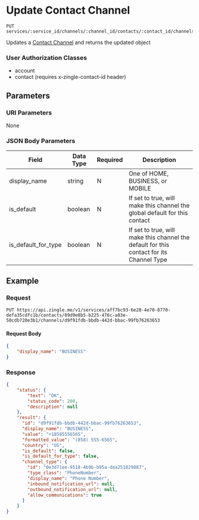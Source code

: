 # Update Contact Channel

    PUT services/:service_id/channels/:channel_id/contacts/:contact_id/channels/:channel_id
    
Updates a [Contact Channel] and returns the updated object

### User Authorization Classes 
* account
* contact (requires x-zingle-contact-id header)

## Parameters
### URI Parameters
None
### JSON Body Parameters
Field | Data Type | Required | Description
--- | --- | --- | ---
display_name | string | N | One of HOME, BUSINESS, or MOBILE
is_default | boolean | N | If set to true, will make this channel the global default for this contact
is_default_for_type | boolean | N | If set to true, will make this channel the default for this contact for its Channel Type

## Example
### Request

    PUT https://api.zingle.me/v1/services/aff7bc93-6e28-4e70-8770-defa35cdfc1b/contacts/89d9e8b5-b225-476c-a83e-50cdb720e3b1/channels/d9f91fdb-bbdb-442d-bbac-99fb76263653

#### Request Body 
```json
{
    "display_name": "BUSINESS"
}
```

### Response
``` json
{
    "status": {
        "text": "OK",
        "status_code": 200,
        "description": null
    },
    "result": {
      "id": "d9f91fdb-bbdb-442d-bbac-99fb76263653",
      "display_name": "BUSINESS",
      "value": "+18585556565",
      "formatted_value": "(858) 555-6565",
      "country": "US",
      "is_default": false,
      "is_default_for_type": false,
      "channel_type": {
        "id": "0e3d71ee-9518-4b9b-b95a-dea251829887",
        "type_class": "PhoneNumber",
        "display_name": "Phone Number",
        "inbound_notification_url": null,
        "outbound_notification_url": null,
        "allow_communications": true
      }
    }
}
```

[Contact Channel]: README.md
